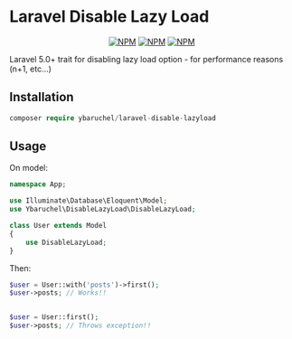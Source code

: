 # Laravel Disable Lazy Load

<p align="center">
<a href="https://packagist.org/packages/ybaruchel/laravel-disable-lazyload"><img src="https://poser.pugx.org/ybaruchel/laravel-disable-lazyload/version.png" alt="NPM"></a>
<a href="https://packagist.org/packages/ybaruchel/laravel-disable-lazyload"><img src="https://poser.pugx.org/ybaruchel/laravel-disable-lazyload/d/total.png" alt="NPM"></a>
<a href="http://choosealicense.com/licenses/mit/"><img src="https://poser.pugx.org/ybaruchel/laravel-disable-lazyload/license.png" alt="NPM"></a>
</p>

Laravel 5.0+ trait for disabling lazy load option - for performance reasons (n+1, etc...)

## Installation

```php
composer require ybaruchel/laravel-disable-lazyload
```

## Usage
On model:
```php
namespace App;

use Illuminate\Database\Eloquent\Model;
use Ybaruchel\DisableLazyLoad\DisableLazyLoad;

class User extends Model 
{
    use DisableLazyLoad;
}
```

Then:
```php
$user = User::with('posts')->first();
$user->posts; // Works!!


$user = User::first();
$user->posts; // Throws exception!!

```
